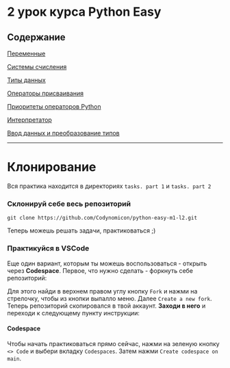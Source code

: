 # 2 урок курса Python Easy

## Содержание

[Переменные](theory/1.0-variables.md)

[Системы счисления](theory/1.1-systems.md)

[Типы данных](theory/1.2-data-types.md)

[Операторы присваивания](theory/2-operators.md)

[Приоритеты операторов Python](theory/3-priority.md)

[Интерпретатор](theory/4-interpreter.md)

[Ввод данных и преобразование типов](theory/5-input-convert.md)

<hr>

# Клонирование

Вся практика находится в директориях `tasks. part 1` и `tasks. part 2`

### Склонируй себе весь репозиторий

```
git clone https://github.com/Codynomicon/python-easy-m1-l2.git
```

Теперь можешь решать задачи, практиковаться ;)

### Практикуйся в VSCode

Еще один вариант, которым ты можешь воспользоваться - открыть через **Codespace**. Первое, что нужно сделать - форкнуть себе репозиторий:

Для этого найди в верхнем правом углу кнопку `Fork` и нажми на стрелочку, чтобы из кнопки выпалло меню. Далее `Create a new fork`. Теперь репозиторий скопировался в твой аккаунт. **Заходи в него** и переходи к следующему пункту инструкции:

#### Codespace

Чтобы начать практиковаться прямо сейчас, нажми на зеленую кнопку `<> Code` и выбери вкладку `Codespaces`. Затем нажми `Create codespace on main`.

